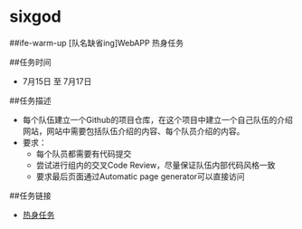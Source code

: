 # sixgod
##ife-warm-up 
[队名缺省ing]WebAPP 热身任务  

##任务时间  
 - 7月15日 至 7月17日  

##任务描述  
 - 每个队伍建立一个Github的项目仓库，在这个项目中建立一个自己队伍的介绍网站，网站中需要包括队伍介绍的内容、每个队员介绍的内容。  
 - 要求： 
   * 每个队员都需要有代码提交
   * 尝试进行组内的交叉Code Review，尽量保证队伍内部代码风格一致 
   * 要求最后页面通过Automatic page generator可以直接访问  

##任务链接   
 - [热身任务](https://github.com/baidu-ife/ife/blob/master/2015_summer/task/warm_up.md)
